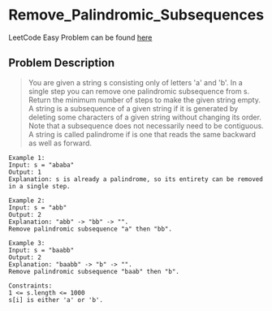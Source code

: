 # Remove_Palindromic_Subsequences

LeetCode Easy Problem can be found [here](https://leetcode.com/problems/remove-palindromic-subsequences/)

## Problem Description

> You are given a string s consisting only of letters 'a' and 'b'. In a single step you can remove one palindromic subsequence from s.
Return the minimum number of steps to make the given string empty.
A string is a subsequence of a given string if it is generated by deleting some characters of a given string without changing its order. Note that a subsequence does not necessarily need to be contiguous.
A string is called palindrome if is one that reads the same backward as well as forward.


    Example 1:
    Input: s = "ababa"
    Output: 1
    Explanation: s is already a palindrome, so its entirety can be removed in a single step.

    Example 2:
    Input: s = "abb"
    Output: 2
    Explanation: "abb" -> "bb" -> "".
    Remove palindromic subsequence "a" then "bb".

    Example 3:
    Input: s = "baabb"
    Output: 2
    Explanation: "baabb" -> "b" -> "".
    Remove palindromic subsequence "baab" then "b".

    Constraints:
    1 <= s.length <= 1000
    s[i] is either 'a' or 'b'.


